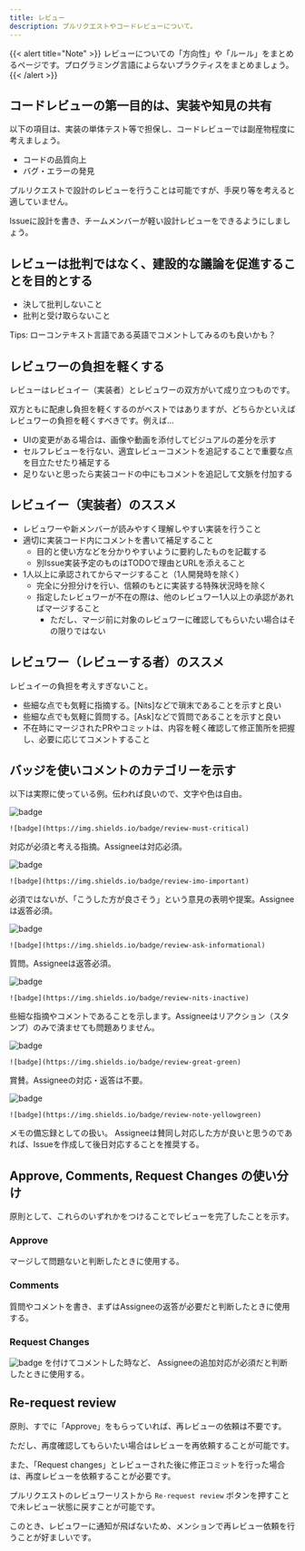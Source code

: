 ```yaml
---
title: レビュー
description: プルリクエストやコードレビューについて。
---
```


{{< alert title="Note" >}}
レビューについての「方向性」や「ルール」をまとめるページです。プログラミング言語によらないプラクティスをまとめましょう。
{{< /alert >}}

## コードレビューの第一目的は、実装や知見の共有

以下の項目は、実装の単体テスト等で担保し、コードレビューでは副産物程度に考えましょう。

- コードの品質向上
- バグ・エラーの発見

プルリクエストで設計のレビューを行うことは可能ですが、手戻り等を考えると適していません。

Issueに設計を書き、チームメンバーが軽い設計レビューをできるようにしましょう。

## レビューは批判ではなく、建設的な議論を促進することを目的とする

- 決して批判しないこと
- 批判と受け取らないこと

Tips: ローコンテキスト言語である英語でコメントしてみるのも良いかも？

## レビュワーの負担を軽くする

レビューはレビュイー（実装者）とレビュワーの双方がいて成り立つものです。

双方ともに配慮し負担を軽くするのがベストではありますが、どちらかといえばレビュワーの負担を軽くすべきです。例えば…

- UIの変更がある場合は、画像や動画を添付してビジュアルの差分を示す
- セルフレビューを行ない、適宜レビューコメントを追記することで重要な点を目立たせたり補足する
- 足りないと思ったら実装コードの中にもコメントを追記して文脈を付加する

## レビュイー（実装者）のススメ

- レビュワーや新メンバーが読みやすく理解しやすい実装を行うこと
- 適切に実装コード内にコメントを書いて補足すること
    - 目的と使い方などを分かりやすいように要約したものを記載する
    - 別Issue実装予定のものはTODOで理由とURLを添えること
- 1人以上に承認されてからマージすること（1人開発時を除く）
    - 完全に分担分けを行い、信頼のもとに実装する特殊状況時を除く
    - 指定したレビュワーが不在の際は、他のレビュワー1人以上の承認があればマージすること
      - ただし、マージ前に対象のレビュワーに確認してもらいたい場合はその限りではない

## レビュワー（レビューする者）のススメ

レビュイーの負担を考えすぎないこと。

- 些細な点でも気軽に指摘する。[Nits]などで瑣末であることを示すと良い
- 些細な点でも気軽に質問する。[Ask]などで質問であることを示すと良い
- 不在時にマージされたPRやコミットは、内容を軽く確認して修正箇所を把握し、必要に応じてコメントすること

## バッジを使いコメントのカテゴリーを示す

以下は実際に使っている例。伝われば良いので、文字や色は自由。

![badge](https://img.shields.io/badge/review-must-critical)
```
![badge](https://img.shields.io/badge/review-must-critical)
```
対応が必須と考える指摘。Assigneeは対応必須。

![badge](https://img.shields.io/badge/review-imo-important)
```
![badge](https://img.shields.io/badge/review-imo-important)
```
必須ではないが、「こうした方が良さそう」という意見の表明や提案。Assigneeは返答必須。

![badge](https://img.shields.io/badge/review-ask-informational)
```
![badge](https://img.shields.io/badge/review-ask-informational)
```
質問。Assigneeは返答必須。

![badge](https://img.shields.io/badge/review-nits-inactive)
```
![badge](https://img.shields.io/badge/review-nits-inactive)
```
些細な指摘やコメントであることを示します。Assigneeはリアクション（スタンプ）のみで済ませても問題ありません。

![badge](https://img.shields.io/badge/review-great-green)
```
![badge](https://img.shields.io/badge/review-great-green)
```
賞賛。Assigneeの対応・返答は不要。

![badge](https://img.shields.io/badge/review-note-yellowgreen)
```
![badge](https://img.shields.io/badge/review-note-yellowgreen)
```
メモの備忘録としての扱い。
Assigneeは賛同し対応した方が良いと思うのであれば、Issueを作成して後日対応することを推奨する。

## Approve, Comments, Request Changes の使い分け

原則として、これらのいずれかをつけることでレビューを完了したことを示す。

### Approve
マージして問題ないと判断したときに使用する。

### Comments
質問やコメントを書き、まずはAssigneeの返答が必要だと判断したときに使用する。

### Request Changes
![badge](https://img.shields.io/badge/review-must-critical) を付けてコメントした時など、
Assigneeの追加対応が必須だと判断したときに使用する。

## Re-request review

原則、すでに「Approve」をもらっていれば、再レビューの依頼は不要です。

ただし、再度確認してもらいたい場合はレビューを再依頼することが可能です。

また、「Request changes」とレビューされた後に修正コミットを行った場合は、再度レビューを依頼することが必要です。

プルリクエストのレビュワーリストから `Re-request review` ボタンを押すことで未レビュー状態に戻すことが可能です。

このとき、レビュワーに通知が飛ばないため、メンションで再レビュー依頼を行うことが好ましいです。
